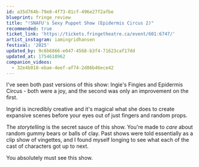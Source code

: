 ```yaml
---
id: a35d764b-79e8-4f73-81cf-496e27f2afbe
blueprint: fringe_review
title: "!SNAFU's Sexy Puppet Show (Epidermis Circus 2)"
recommended: true
ticket_link: 'https://tickets.fringetheatre.ca/event/601:6747/'
artist_instagram: iamingridhansen
festival: '2025'
updated_by: 9c6b6866-e047-4568-b3f4-71623caf17dd
updated_at: 1754618962
companion_videos:
  - 32e4b018-ebae-4eef-af74-2d86b46ece42
---
```

I've seen both past versions of this show: Ingie's Fingies and Epidermis Circus - both were a joy, and the second was only an improvement on the first.

Ingrid is incredibly creative and it's magical what she does to create expansive scenes before your eyes out of just fingers and random props.

The _storytelling_ is the secret sauce of this show. You're made to _care_ about random gummy bears or balls of clay. Past shows were told essentially as a clip show of vingettes, and I found myself longing to see what each of the cast of characters got up to next.

You absolutely must see this show.